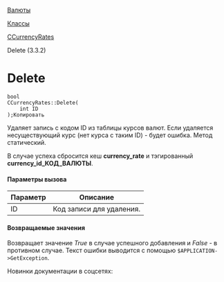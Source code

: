 [Валюты](/api_help/currency/index.php)

[Классы](/api_help/currency/developer/index.php)

[CCurrencyRates](/api_help/currency/developer/ccurrencyrates/index.php)

Delete (3.3.2)

Delete
======

```
bool
CCurrencyRates::Delete(
	int ID
);Копировать
```

Удаляет запись с кодом ID из таблицы курсов валют. Если удаляется несуществующий курс (нет курса с таким ID) - будет ошибка. Метод статический.

В случае успеха сбросится кеш **currency\_rate** и тэгированный **currency\_id\_КОД\_ВАЛЮТЫ**.

#### Параметры вызова

| Параметр | Описание |
| --- | --- |
| ID | Код записи для удаления. |

#### Возвращаемые значения

Возвращает значение *True* в случае успешного добавления и *False* - в противном случае. Текст ошибки выводится с помощью `$APPLICATION->GetException`.

Новинки документации в соцсетях: